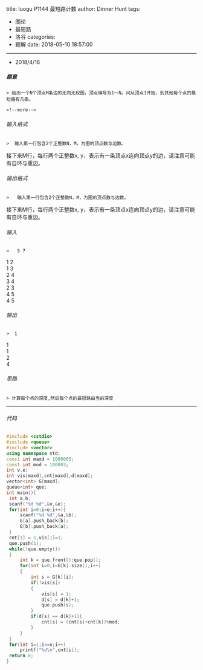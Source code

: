title: luogu P1144 最短路计数
author: Dinner Hunt
tags:
  - 图论
  - 最短路
  - 洛谷
categories:
  - 题解
date: 2018-05-10 18:57:00
---

* 2018/4/16

 ##### 题意  
    > 给出一个N个顶点M条边的无向无权图，顶点编号为1～N。问从顶点1开始，到其他每个点的最短路有几条。
    
    <!--more-->

 ###### 输入格式
    >  输入第一行包含2个正整数N，M，为图的顶点数与边数。  
接下来M行，每行两个正整数x, y，表示有一条顶点x连向顶点y的边，请注意可能有自环与重边。

 ######  输出格式  
    >   输入第一行包含2个正整数N，M，为图的顶点数与边数。  
接下来M行，每行两个正整数x, y，表示有一条顶点x连向顶点y的边，请注意可能有自环与重边。

 ######  输入  
    >   5 7  
1 2  
1 3  
2 4  
3 4  
2 3  
4 5  
4 5  

 ######  输出
    >  1  
1  
1  
2  
4  

 ###### 思路  
    > 计算每个点的深度,然后每个点的最短路由当前深度
---       
 ###### 代码
      
   ```cpp
   #include <cstdio>
#include <queue>
#include <vector>
using namespace std;
const int maxd = 1000005;
const int mod = 100003;
int v,e;
int vis[maxd],cnt[maxd],d[maxd];
vector<int> G[maxd];
queue<int> que;
int main(){
    int a,b;
    scanf("%d %d",&v,&e);
    for(int i=0;i<e;i++){
        scanf("%d %d",&a,&b);
        G[a].push_back(b);
        G[b].push_back(a);
    }
    cnt[1] = 1,vis[1]=1;
    que.push(1);
    while(!que.empty())
    {
        int k = que.front();que.pop();
        for(int i=0;i<G[k].size();i++)
        {
            int s = G[k][i];
            if(!vis[s])
            {
                vis[s] = 1;
                d[s] = d[k]+1;
                que.push(s);
            }
            if(d[s] == d[k]+1){
                cnt[s] = (cnt[s]+cnt[k])%mod;
            }
        }
    }
    for(int i=1;i<=v;i++)
        printf("%d\n",cnt[i]);
    return 0;
}
 ```